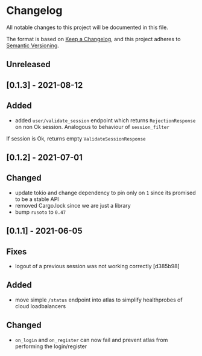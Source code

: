 # Changelog

All notable changes to this project will be documented in this file.

The format is based on [Keep a Changelog](https://keepachangelog.com/en/1.0.0/),
and this project adheres to [Semantic Versioning](https://semver.org/spec/v2.0.0.html).

## Unreleased

## [0.1.3] - 2021-08-12

## Added

- added `user/validate_session` endpoint which returns `RejectionResponse` on non Ok session. Analogous to behaviour of `session_filter`

If session is Ok, returns empty `ValidateSessionResponse`

## [0.1.2] - 2021-07-01

## Changed

- update tokio and change dependency to pin only on `1` since its promised to be a stable API
- removed Cargo.lock since we are just a library
- bump `rusoto` to `0.47`

## [0.1.1] - 2021-06-05

## Fixes

- logout of a previous session was not working correctly [d385b98]

## Added

- move simple `/status` endpoint into atlas to simplify healthprobes of cloud loadbalancers

## Changed

- `on_login` and `on_register` can now fail and prevent atlas from performing the login/register
